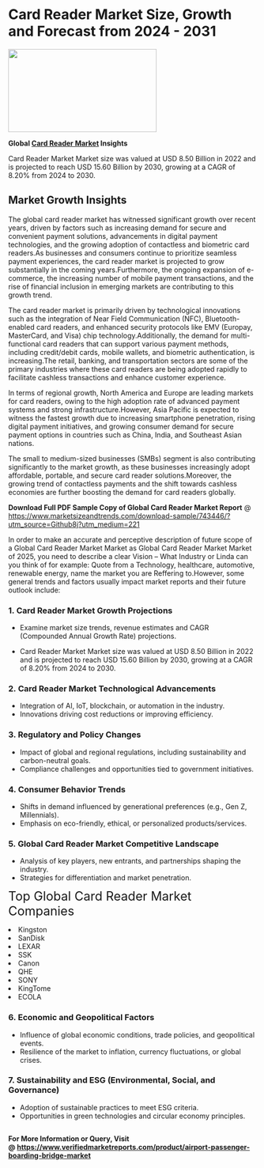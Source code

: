 <H1>Card Reader Market Size, Growth and Forecast from 2024 - 2031</H1><img class="aligncenter size-medium wp-image-584254" src="https://thirdeyenews.in/wp-content/uploads/2024/09/Global-Market-Research-300x168.jpeg" alt="" width="300" height="168" /><p><strong>Global&nbsp;<a href="https://www.marketsizeandtrends.com/download-sample/743446/?utm_source=Github8j?utm_medium=221">Card Reader Market</a> Insights</strong></p><p>Card Reader Market Market size was valued at USD 8.50 Billion in 2022 and is projected to reach USD 15.60 Billion by 2030, growing at a CAGR of 8.20% from 2024 to 2030.</p><p><h2>Market Growth Insights</h2> <p>The global card reader market has witnessed significant growth over recent years, driven by factors such as increasing demand for secure and convenient payment solutions, advancements in digital payment technologies, and the growing adoption of contactless and biometric card readers.As businesses and consumers continue to prioritize seamless payment experiences, the card reader market is projected to grow substantially in the coming years.Furthermore, the ongoing expansion of e-commerce, the increasing number of mobile payment transactions, and the rise of financial inclusion in emerging markets are contributing to this growth trend.</p> <p>The card reader market is primarily driven by technological innovations such as the integration of Near Field Communication (NFC), Bluetooth-enabled card readers, and enhanced security protocols like EMV (Europay, MasterCard, and Visa) chip technology.Additionally, the demand for multi-functional card readers that can support various payment methods, including credit/debit cards, mobile wallets, and biometric authentication, is increasing.The retail, banking, and transportation sectors are some of the primary industries where these card readers are being adopted rapidly to facilitate cashless transactions and enhance customer experience.</p> <p>In terms of regional growth, North America and Europe are leading markets for card readers, owing to the high adoption rate of advanced payment systems and strong infrastructure.However, Asia Pacific is expected to witness the fastest growth due to increasing smartphone penetration, rising digital payment initiatives, and growing consumer demand for secure payment options in countries such as China, India, and Southeast Asian nations.</p> <p>The small to medium-sized businesses (SMBs) segment is also contributing significantly to the market growth, as these businesses increasingly adopt affordable, portable, and secure card reader solutions.Moreover, the growing trend of contactless payments and the shift towards cashless economies are further boosting the demand for card readers globally.</p> <p><span class=""><strong>Download Full PDF Sample Copy of Global Card Reader Market Report</strong> @ <a href="https://www.marketsizeandtrends.com/download-sample/743446/?utm_source=Github8j?utm_medium=221" target="_blank">https://www.marketsizeandtrends.com/download-sample/743446/?utm_source=Github8j?utm_medium=221</a></span></p><p>In order to make an accurate and perceptive description of future scope of a Global&nbsp;Card Reader Market Market as Global&nbsp;Card Reader Market Market of 2025, you need to describe a clear Vision &ndash; What Industry or Linda can you think of for example: Quote from a Technology, healthcare, automotive, renewable energy, name the market you are Reffering to.However, some general trends and factors usually impact market reports and their future outlook include:</p><h3>1.&nbsp;<strong>Card Reader Market Growth Projections</strong></h3><ul><li>Examine market size trends, revenue estimates and CAGR (Compounded Annual Growth Rate) projections.</li><li><p>Card Reader Market Market size was valued at USD 8.50 Billion in 2022 and is projected to reach USD 15.60 Billion by 2030, growing at a CAGR of 8.20% from 2024 to 2030.</p></li></ul><h3>2.&nbsp;<strong>Card Reader Market Technological Advancements</strong></h3><ul><li>Integration of AI, IoT, blockchain, or automation in the industry.</li><li>Innovations driving cost reductions or improving efficiency.</li></ul><h3>3.&nbsp;<strong>Regulatory and Policy Changes</strong></h3><ul><li>Impact of global and regional regulations, including sustainability and carbon-neutral goals.</li><li>Compliance challenges and opportunities tied to government initiatives.</li></ul><h3>4.&nbsp;<strong>Consumer Behavior Trends</strong></h3><ul><li>Shifts in demand influenced by generational preferences (e.g., Gen Z, Millennials).</li><li>Emphasis on eco-friendly, ethical, or personalized products/services.</li></ul><h3>5.&nbsp;<strong>Global Card Reader Market Competitive Landscape</strong></h3><ul><li>Analysis of key players, new entrants, and partnerships shaping the industry.</li><li>Strategies for differentiation and market penetration.</li></ul><p data-pm-slice="1 1 []"><span style="color: inherit; font-family: inherit; font-size: 25px;">Top Global Card Reader Market Companies</span></p><div class="" data-test-id=""><p><li>Kingston</li><li> SanDisk</li><li> LEXAR</li><li> SSK</li><li> Canon</li><li> QHE</li><li> SONY</li><li> KingTome</li><li> ECOLA</li></p></div><h3>6.&nbsp;<strong>Economic and Geopolitical Factors</strong></h3><ul><li>Influence of global economic conditions, trade policies, and geopolitical events.</li><li>Resilience of the market to inflation, currency fluctuations, or global crises.</li></ul><h3>7.&nbsp;<strong>Sustainability and ESG (Environmental, Social, and Governance)</strong></h3><ul><li>Adoption of sustainable practices to meet ESG criteria.</li><li>Opportunities in green technologies and circular economy principles.</li></ul><h2><strong style="font-size: 14px;">For More Information or Query, Visit @&nbsp;</strong><a style="background-color: #ffffff; font-size: 14px;" href="https://www.marketsizeandtrends.com/report/card-reader-market/" target="_blank">https://www.verifiedmarketreports.com/product/airport-passenger-boarding-bridge-market</a></h2>